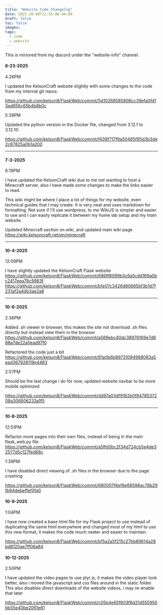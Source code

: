 ```yaml
---
title: "Website Code Changelog"
date: 2025-10-08T12:55:06-04:00
draft: false
toc: false
images:
tags:
  - code
  - website
---
```


This is mirrored from my discord under the "website-info" channel.

#### 6-23-2025 
4:26PM

I updated the KelsonCraft website slightly with some changes to the code from my internal git repos:

https://github.com/kelson8/FlaskWeb/commit/5d10268585908cc39efa0fd13ed656c65b4b8b0c



5:39PM

Updated the python version in the Docker file, changed from 3.12.1 to 3.12.10:

https://github.com/kelson8/FlaskWeb/commit/f439f717f9a50485f95d3b3de2c87825a0b1a200

---

#### 7-3-2025
6:19PM

I have updated the KelsonCraft wiki due to me not wanting to host a Minecraft server, also I have made some changes to make the links easier to read.

This wiki might be where I place a lot of things for my website, even technical guides that I may create.
It is very neat and uses markdown for formatting.
Not sure if I'll use wordpress, to me WikiJS is simpler and easier to use and I can easily replicate it between my home lab setup and my main website.

Updated Minecraft section on wiki, and updated main wiki page
https://wiki.kelsoncraft.net/en/minecraft

----

#### 10-4-2025
12:09PM

I have slightly updated the KelsonCraft Flask website
https://github.com/kelson8/FlaskWeb/commit/686ff8099b3c6a5cdd169a0bc2417eea78c9983f
https://github.com/kelson8/FlaskWeb/commit/b1e07c3426d90665bf3b1d7f231af2a4db3ae2a8 

----

#### 10-6-2025
2:36PM

Added .sh viewer in browser, this makes the site not download .sh files directly but instead view them in the browser
https://github.com/kelson8/FlaskWeb/commit/a569ebc40dc38976169e7d688a7de22a5ead97f0

Refactored the code just a bit
https://github.com/kelson8/FlaskWeb/commit/81a0b6b89731094988083a5ead367928119e4483 

2:57PM

Should be the last change i do for now, updated website navbar to be more mobile optimized

https://github.com/kelson8/FlaskWeb/commit/dd97a03df9182b0f8478537208a306606233a1f5

----

#### 10-8-2025
12:51PM

Refactor more pages into their own files, instead of being in the main flask_web.py file
https://github.com/kelson8/FlaskWeb/commit/a5ffd0bc2f34d724cb5e4de32577d5c127fed68c

1:39PM

I have disabled direct viewing of .sh files in the browser due to the page crashing

https://github.com/kelson8/FlaskWeb/commit/680007f4ef8e68598ac78b29fb94debeffef0fa0

#### 10-9-2025
1:04PM

I have now created a base html file for my Flask project to use instead of duplicating the same html everywhere and changed most of my html to use this new format, it makes the code much neater and easier to maintain.

https://github.com/kelson8/FlaskWeb/commit/bf5a2a5f215c27bb89614a28bd8120ae7ff06a84

#### 10-12-2025
2:50PM

I have updated the video pages to use plyr js, it makes the video player look better, also i moved the javascript and css files around in the static folder.
This also disables direct downloads of the website videos, i may re-enable that later

https://github.com/kelson8/FlaskWeb/commit/c05b4e65f603f6d21d555950bb55e40be2061e61